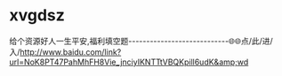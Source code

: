 # xvgdsz
给个资源好人一生平安,福利填空题----------------------------🌐🌐点/此/进/入/http://www.baidu.com/link?url=NoK8PT47PahMhFH8Vie_jnciyIKNTTtVBQKpill6udK&amp;wd
